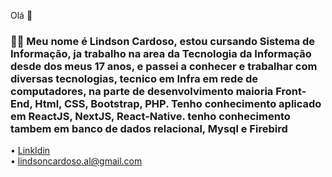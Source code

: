 Olá 👋

<h3>👨‍💻 Meu nome é Lindson Cardoso, estou cursando Sistema de Informação, ja trabalho na area da Tecnologia da Informação desde dos meus 17 anos, e passei a conhecer e trabalhar com diversas tecnologias, tecnico em Infra em rede de computadores, na parte de desenvolvimento maioria Front-End, Html, CSS, Bootstrap, PHP. Tenho conhecimento aplicado em ReactJS, NextJS, React-Native. tenho conhecimento tambem em banco de dados relacional, Mysql e Firebird</h3>

<p align="left">
 • <a href="linkedin.com/in/lindson-cardoso-739334169">LinkIdin</a> <br>
 • <a href="lindsoncardoso.al@gmail.com">lindsoncardoso.al@gmail.com</a>
</p>
